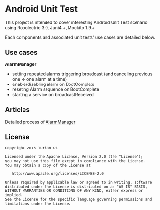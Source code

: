 # Android Unit Test
This project is intended to cover interesting Android Unit Test scenario using Robolectric 3.0, Juni4.+, Mockito 1.9.+

Each components and associated unit tests' use cases are detailed below.

## Use cases
**AlarmManager**

* setting repeated alarms triggering broadcast (and canceling previous one -> one alarm at a time)
* enable/disabling alarm on BootComplete
* reseting Alarm sequence on BootComplete
* starting a service on broadcastReceived


## Articles
Detailed process of [AlarmManager]()

License
-------

    Copyright 2015 Turhan OZ

    Licensed under the Apache License, Version 2.0 (the "License");
    you may not use this file except in compliance with the License.
    You may obtain a copy of the License at

       http://www.apache.org/licenses/LICENSE-2.0

    Unless required by applicable law or agreed to in writing, software
    distributed under the License is distributed on an "AS IS" BASIS,
    WITHOUT WARRANTIES OR CONDITIONS OF ANY KIND, either express or implied.
    See the License for the specific language governing permissions and
    limitations under the License.
